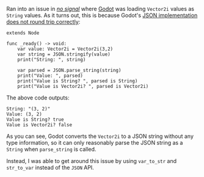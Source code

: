 Ran into an issue in _[no signal](../notes/no-signal.md)_ where [Godot](../notes/godot.md) was loading `Vector2i` values as `String` values. As it turns out, this is because Godot's [JSON implementation does not round trip correctly](../notes/godot-json-round-trip.md):

```gdscript
extends Node

func _ready() -> void:
	var value: Vector2i = Vector2i(3,2)
	var string = JSON.stringify(value)
	print("String: ", string)

	var parsed = JSON.parse_string(string)
	print("Value: ", parsed)
	print("Value is String? ", parsed is String)
	print("Value is Vector2i? ", parsed is Vector2i)
```

The above code outputs:

```
String: "(3, 2)"
Value: (3, 2)
Value is String? true
Value is Vector2i? false
```

As you can see, Godot converts the `Vector2i` to a JSON string without any type information, so it can only reasonably parse the JSON string as a `String` when `parse_string` is called.

Instead, I was able to get around this issue by using `var_to_str` and `str_to_var` instead of the `JSON` API.
